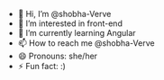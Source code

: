 - 👋 Hi, I’m @shobha-Verve
- 👀 I’m interested in front-end
- 🌱 I’m currently learning Angular
- 📫 How to reach me @shobha-Verve
- 😄 Pronouns: she/her
- ⚡ Fun fact: :) 

<!---
shobha-Verve/shobha-Verve is a ✨ special ✨ repository because its `README.md` (this file) appears on your GitHub profile.
You can click the Preview link to take a look at your changes.
--->
